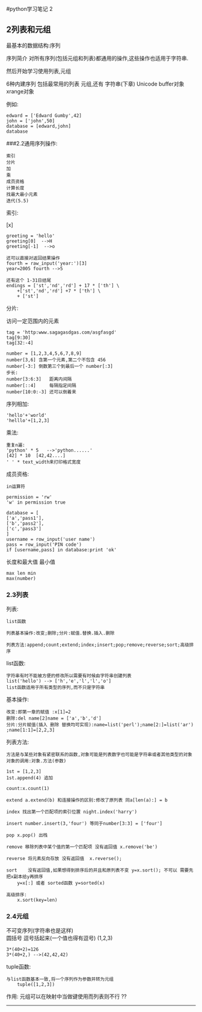 #python学习笔记 2

## 2列表和元组

	
最基本的数据结构:序列

序列简介 对所有序列(包括元组和列表)都通用的操作,这些操作也适用于字符串.

然后开始学习使用列表,元组

6种内建序列 包括最常用的列表 元组,还有 字符串(下章) Unicode buffer对象 xrange对象

例如:
	
	edward = ['Edward Gumby',42]
	john = ['john',50]
	database = [edward,john]
	database

###2.2通用序列操作:
	
	索引
	分片
	加
	乘
	成员资格
	计算长度
	找最大最小元素
	迭代(5.5)

索引:

[x]
	
	greeting = 'hello'
	greeting[0]  -->H
	greeting[-1]  -->o
	
	还可以直接对返回结果操作
	fourth = raw_input('year:')[3]
	year=2005 fourth -->5
	
	还有这个 1-31日结尾
	endings = ['st','nd','rd'] + 17 * ['th'] \
		+['st','nd','rd'] +7 * ['th'] \
		+ ['st']
		
	
分片:
 
访问一定范围内的元素

	tag = 'http:www.sagagasdgas.com/asgfasgd'
	tag[9:30]
	tag[32:-4]
	
	number = [1,2,3,4,5,6,7,8,9]
	number[3,6] 含第一个元素,第二个不包含 456
	number[-3:] 倒数第三个到最后一个 number[:3]
	步长:
	number[3:6:3]	距离内间隔
	number[::4]		每隔指定间隔
	number[10:0:-3] 还可以倒着来

序列相加:
	
	'hello'+'world'
	'helllo'+[1,2,3]
	
乘法:

	重复n遍:
	'python' * 5   -->'python......'
	[42] * 10  [42,42....]
	' ' * text_width来打印格式宽度
	
成员资格:

	in运算符
	
	permission = 'rw'
	'w' in permission true
	
	database = [
	['a','pass1'],
	['b','pass2'],
	['c','pass3']
	]
	username = row_input('user name')
	pass = row_input('PIN code')
	if [username,pass] in database:print 'ok'
	
	
长度和最大值 最小值

	max len min
	max(number)
	

	
### 2.3列表

列表:

	list函数
	
	列表基本操作:改变;删除;分片:赋值.替换.插入.删除
	
	列表方法:append;count;extend;index;insert;pop;remove;reverse;sort;高级排序
	
	
list函数:

	字符串有时不能被方便的修改所以需要有时候由字符串创建列表
	list('hello') --> ['h','e','l','l','o']
	list函数适用于所有类型的序列,而不只是字符串
	
基本操作:
	
	改变:即第一章的赋值 :x[1]=2
	删除:del name[2]name = ['a','b','d']
	分片:分片赋值(插入 删除 替换均可实现):name=list('perl');name[2:]=list('ar') ;name[1:1]=[2,2,3]
	
列表方法:
	
	方法是与某些对象有紧密联系的函数,对象可能是列表数字也可能是字符串或者其他类型的对象
	对象的调用:对象.方法(参数)
	
	1st = [1,2,3]
	1st.append(4) 追加
	
	count:x.count(1)

	extend a.extend(b) 和连接操作的区别:修改了原列表 同a[len(a):] = b
	
	index 找出第一个匹配项的索引位置	night.index('harry')
	
	insert number.insert(3,'four') 等同于number[3:3] = ['four']
		
	pop x.pop() 出栈
	
	remove 移除列表中某个值的第一个匹配项 没有返回值 x.remove('be')
	
	reverse 将元素反向存放 没有返回值  x.reverse();
	
	sort 	没有返回值,如果想得到排序后的并且和原列表不变 y=x.sort(); 不可以 需要先把x副本给y再排序
		y=x[:] 或者 sorted函数 y=sorted(x)
		
	高级排序:
		x.sort(key=len)
		
			
	
	
		
	
	
	
### 2.4元组

不可变序列(字符串也是这样)	
	圆括号 逗号括起来(一个值也得有逗号)
	(1,2,3)
	
	3*(40+2)=126
	3*(40+2,) -->(42,42,42)
	
tuple函数:

	与list函数基本一致,将一个序列作为参数并转为元组 
		tuple([1,2,3])
	
作用:
	元组可以在映射中当做键使用而列表则不行
	??
	
	
	
----
